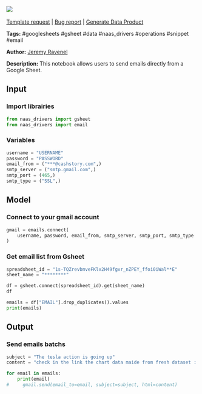 <a href="https://app.naas.ai/user-redirect/naas/downloader?url=https://raw.githubusercontent.com/jupyter-naas/awesome-notebooks/master/Google%20Sheets/Google_Sheets_Send_emails_from_sheet.ipynb" target="_parent"><img src="https://naasai-public.s3.eu-west-3.amazonaws.com/open_in_naas.svg"/></a><br><br><a href="https://github.com/jupyter-naas/awesome-notebooks/issues/new?assignees=&labels=&template=template-request.md&title=Tool+-+Action+of+the+notebook+">Template request</a> | <a href="https://github.com/jupyter-naas/awesome-notebooks/issues/new?assignees=&labels=bug&template=bug_report.md&title=Google+Sheets+-+Send+emails+from+sheet:+Error+short+description">Bug report</a> | <a href="https://app.naas.ai/user-redirect/naas/downloader?url=https://raw.githubusercontent.com/jupyter-naas/awesome-notebooks/master/Naas/Naas_Start_data_product.ipynb" target="_parent">Generate Data Product</a>

**Tags:** #googlesheets #gsheet #data #naas_drivers #operations #snippet #email

**Author:** [Jeremy Ravenel](https://www.linkedin.com/in/ACoAAAJHE7sB5OxuKHuzguZ9L6lfDHqw--cdnJg/)

**Description:** This notebook allows users to send emails directly from a Google Sheet.

## Input

### Import librairies


```python
from naas_drivers import gsheet
from naas_drivers import email
```

### Variables


```python
username = "USERNAME"
password = "PASSWORD"
email_from = ("***@cashstory.com",)
smtp_server = ("smtp.gmail.com",)
smtp_port = (465,)
smtp_type = ("SSL",)
```

## Model

### Connect to your gmail account


```python
gmail = emails.connect(
    username, password, email_from, smtp_server, smtp_port, smtp_type
)
```

### Get email list from Gsheet


```python
spreadsheet_id = "1s-TQZrevbmveFKlx2H49fgvr_nZPEY_ffoi0iWal**E"
sheet_name = "********"

df = gsheet.connect(spreadsheet_id).get(sheet_name)
df
```


```python
emails = df["EMAIL"].drop_duplicates().values
print(emails)
```

## Output

### Send emails batchs


```python
subject = "The tesla action is going up"
content = "check in the link the chart data maide from fresh dataset : [LINK]"

for email in emails:
    print(email)
#     gmail.send(email_to=email, subject=subject, html=content)
```
